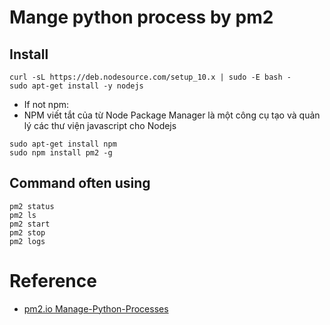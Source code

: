 # Mange python process by pm2
## Install
```commandline
curl -sL https://deb.nodesource.com/setup_10.x | sudo -E bash -
sudo apt-get install -y nodejs
```
+ If not npm:
+ NPM viết tắt của từ Node Package Manager là một công cụ tạo và quản lý các thư viện javascript cho Nodejs
```commandline
sudo apt-get install npm
sudo npm install pm2 -g
```

## Command often using
```commandline
pm2 status
pm2 ls
pm2 start
pm2 stop
pm2 logs 
```

# Reference
+ [pm2.io Manage-Python-Processes](https://pm2.io/blog/2018/09/19/Manage-Python-Processes)